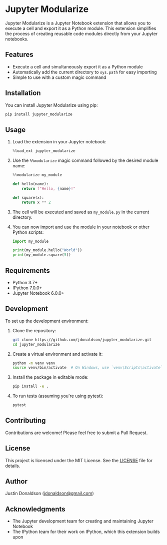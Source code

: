 # Jupyter Modularize

Jupyter Modularize is a Jupyter Notebook extension that allows you to execute a cell and export it as a Python module. This extension simplifies the process of creating reusable code modules directly from your Jupyter notebooks.

## Features

- Execute a cell and simultaneously export it as a Python module
- Automatically add the current directory to `sys.path` for easy importing
- Simple to use with a custom magic command

## Installation

You can install Jupyter Modularize using pip:

```bash
pip install jupyter_modularize
```

## Usage

1. Load the extension in your Jupyter notebook:

   ```python
   %load_ext jupyter_modularize
   ```

2. Use the `%%modularize` magic command followed by the desired module name:

   ```python
   %%modularize my_module

   def hello(name):
       return f"Hello, {name}!"

   def square(x):
       return x ** 2
   ```

3. The cell will be executed and saved as `my_module.py` in the current directory.

4. You can now import and use the module in your notebook or other Python scripts:

   ```python
   import my_module

   print(my_module.hello("World"))
   print(my_module.square(5))
   ```

## Requirements

- Python 3.7+
- IPython 7.0.0+
- Jupyter Notebook 6.0.0+

## Development

To set up the development environment:

1. Clone the repository:
   ```bash
   git clone https://github.com/jdonaldson/jupyter_modularize.git
   cd jupyter_modularize
   ```

2. Create a virtual environment and activate it:
   ```bash
   python -m venv venv
   source venv/bin/activate  # On Windows, use `venv\Scripts\activate`
   ```

3. Install the package in editable mode:
   ```bash
   pip install -e .
   ```

4. To run tests (assuming you're using pytest):
   ```bash
   pytest
   ```

## Contributing

Contributions are welcome! Please feel free to submit a Pull Request.

## License

This project is licensed under the MIT License. See the [LICENSE](LICENSE) file for details.

## Author

Justin Donaldson (jdonaldson@gmail.com)

## Acknowledgments

- The Jupyter development team for creating and maintaining Jupyter Notebook
- The IPython team for their work on IPython, which this extension builds upon
